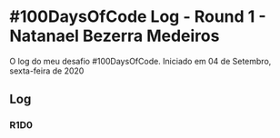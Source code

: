 # #100DaysOfCode Log - Round 1 - Natanael Bezerra Medeiros

O log do meu desafio #100DaysOfCode. Iniciado em 04 de Setembro, sexta-feira de 2020

## Log

### R1D0
